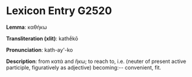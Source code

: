 # Lexicon Entry G2520

**Lemma**: καθήκω

**Transliteration (xlit)**: kathḗkō

**Pronunciation**: kath-ay'-ko

**Description**:
from κατά and ἥκω; to reach to, i.e. (neuter of present active participle, figuratively as adjective) becoming:-- convenient, fit.
